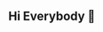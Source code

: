 ## Hi Everybody 👋

<!--
**PriscillaRenault/PriscillaRenault** is a ✨ _special_ ✨ repository because its `README.md` (this file) appears on your GitHub profile.

Here are some ideas to get you started:

- 🏫 I’m currently working on my courses 📚 of developper web at Openclassrooms
- 💻 I’m currently learning Javascript, React, mongoDB ans noSql
- 👯 I’m looking to collaborate on opensource project
